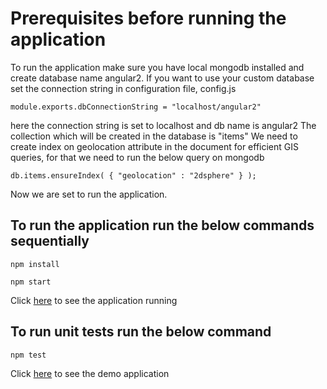 # Prerequisites before running the application

To run the application make sure you have local mongodb installed and create database name angular2.
If you want to use your custom database set the connection string in configuration file, config.js
```
module.exports.dbConnectionString = "localhost/angular2" 
```
here the connection string is set to localhost and db name is angular2
The collection which will be created in the database is "items"
We need to create index on geolocation attribute in the document for efficient GIS queries, for that we need to run the below query on mongodb
```
db.items.ensureIndex( { "geolocation" : "2dsphere" } );
```
Now we are set to run the application.

## To run the application run the below commands sequentially
```
npm install

npm start
```
Click [here](https://localhost:3001) to see the application running
## To run unit tests run the below command
```
npm test
```
Click [here](https://ec2-52-38-69-12.us-west-2.compute.amazonaws.com) to see the demo application
